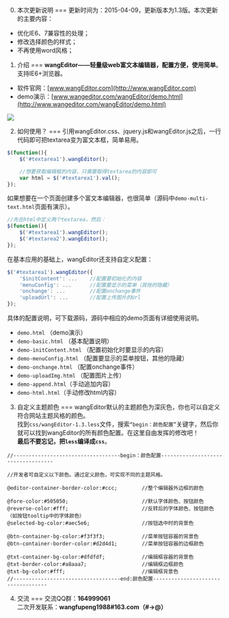 0. 本次更新说明
===
更新时间为：2015-04-09，更新版本为1.3版。本次更新的主要内容：<br/>
* 优化IE6、7兼容性的处理；
* 修改选择颜色的样式；
* 不再使用word风格；

1. 介绍
===
<b>wangEditor——轻量级web富文本编辑器，配置方便，使用简单</b>。支持IE6+浏览器。<br/>

* 软件官网：[www.wangEditor.com](http://www.wangEditor.com)
* demo演示：[www.wangeditor.com/wangEditor/demo.html](http://www.wangeditor.com/wangEditor/demo.html)

![](http://images.cnitblog.com/blog2015/138012/201504/092122513835286.png)

2. 如何使用？
===
引用wangEditor.css、jquery.js和wangEditor.js之后，一行代码即可把textarea变为富文本框，简单易用。
```javascript
$(function(){
	$('#textarea1').wangEditor();

	//想要获取编辑框的内容，只需要取得textarea的内容即可
	var html = $('#textarea1').val();
});
```
如果想要在一个页面创建多个富文本编辑器，也很简单（源码中<code>demo-multi-text.html</code>页面有演示）。
```javascript
//先在html中定义两个textarea，然后：
$(function(){
    $('#textarea1').wangEditor();
    $('#textarea2').wangEditor();
});
```
在基本应用的基础上，wangEditor还支持自定义配置：
```javascript
$('#textarea1').wangEditor({
	'$initContent': ...    //配置要初始化的内容
	'menuConfig': ...      //配置要显示的菜单（其他的隐藏）
	'onchange': ...        //配置onchange事件
	'uploadUrl': ...       //配置上传图片的Url
});
```
具体的配置说明，可下载源码，源码中相应的demo页面有详细使用说明。
* <code>demo.html</code> （demo演示）
* <code>demo-basic.html</code> （基本配置说明）
* <code>demo-initContent.html</code> （配置初始化时要显示的内容）
* <code>demo-menuConfig.html</code> （配置要显示的菜单按钮，其他的隐藏）
* <code>demo-onchange.html</code> （配置onchange事件）
* <code>demo-uploadImg.html</code> （配置图片上传）
* <code>demo-append.html</code>（手动追加内容）
* <code>demo-html.html</code>（手动修改html内容）

3. 自定义主题颜色
===
wangEditor默认的主题颜色为深灰色，你也可以自定义符合网站主题风格的颜色。<br>
找到<code>css/wangEditor-1.3.less</code>文件，搜索<code>“begin：颜色配置”</code>关键字，然后你就可以找到wangEditor的所有颜色配置。在这里自由发挥的修改吧！<br>
**最后不要忘记，把<code>less</code>编译成<code>css</code>**。
```less
//-----------------------------------begin：颜色配置-----------------------------------

//开发者可自定义以下颜色。通过定义颜色，可实现不同的主题风格。

@editor-container-border-color:#ccc;        //整个编辑器外边框的颜色

@fore-color:#505050;                        //默认字体颜色、按钮颜色
@reverse-color:#fff;                        //反转后的字体颜色、按钮颜色（如按钮tooltip中的字体颜色）
@selected-bg-color:#aec5e6;                 //按钮选中时的背景色

@btn-container-bg-color:#f3f3f3;            //菜单按钮容器的背景色
@btn-container-border-color:#d2d4d1;        //菜单按钮容器的边框颜色

@txt-container-bg-color:#dfdfdf;            //编辑框容器的背景色
@txt-border-color:#a8aaa7;                  //编辑框边框颜色
@txt-bg-color:#fff;                         //编辑框背景色
//-----------------------------------end:颜色配置-----------------------------------
```

4. 交流
===
交流QQ群：<b>164999061</b> <br />
二次开发联系：<b>wangfupeng1988#163.com（#->@）</b>
